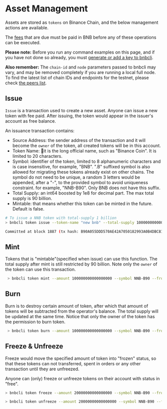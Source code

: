 # Asset Management

Assets are stored as `tokens` on Binance Chain, and the below management actions are available.

The [fees](trading-spec.md#fees) that are due must be paid in BNB before any of these operations can be executed.

**Please note:** Before you run any command examples on this page, and if you have not done so already, you must [generate or add a key to bnbcli](./keys.md).

**Also remember:** The `chain-id` and `node` parameters passed to bnbcli may vary, and may be removed completely if you are running a local full node. To find the latest list of chain IDs and endpoints for the testnet, please check [the peers list](https://testnet-dex.binance.org/api/v1/peers).

## Issue

`Issue` is a transaction used to create a new asset. Anyone can issue a new token with fee paid. After issuing, the token would appear in the issuer's account as free balance.

An issuance transaction contains:

* Source Address: the sender address of the transaction and it will become the `owner` of the token, all created tokens will be in this account.
* Token Name: it is the long official name, such as "Binance Coin". It is limited to 20 characters.
* Symbol: identifier of the token, limited to 8 alphanumeric characters and is case insensitive, for example, "BNB". ".B" suffixed symbol is also allowed for migrating these tokens already exist on other chains. The symbol do not need to be unique, a random 3 letters would be appended, after a "-", to the provided symbol to avoid uniqueness constraint. for example, "NNB-B90". Only BNB does not have this suffix.
* Total Supply: an int64 boosted by 1e8 for decimal part. The max total supply is 90 billion.
* Mintable: that means whether this token can be minted in the future. Default is false.

```bash
# To issue a NNB token with total-supply 1 billion
> bnbcli token issue --token-name "new bnb" --total-supply 100000000000000000 --symbol NNB --from alice --chain-id=Binance-Chain-Nile --node=data-seed-pre-2-s1.binance.org:80 --trust-node

Committed at block 1887 (tx hash: B90A055DDD570AE42A7050182993A0B4DBC81A0D, ... Issued NNB-B90...)
```

## Mint
Tokens that is "mintable"(specified when issue) can use this function. The total supply after mint is still restricted by 90 billion. Note only the `owner` of the token can use this transaction.

```bash
 > bnbcli token mint --amount 100000000000000000 --symbol NNB-B90 --from alice --chain-id=Binance-Chain-Nile --node=data-seed-pre-2-s1.binance.org:80 --trust-node
```

## Burn
Burn is to destroy certain amount of token, after which that amount of tokens will be subtracted from the operator's balance. The total supply will be updated at the same time. Notice that only the owner of the token has the permission to burn token.

```bash
 > bnbcli token burn --amount 100000000000000000 --symbol NNB-B90 --from alice --chain-id=Binance-Chain-Nile --node=data-seed-pre-2-s1.binance.org:80 --trust-node
```

## Freeze & Unfreeze
Freeze would move the specified amount of token into "frozen" status, so that these tokens can not transferred, spent in orders or any other transaction until they are unfreezed.

Anyone can (only) freeze or unfreeze tokens on their account with status in "free".

```bash
> bnbcli token freeze --amount 20000000000000000 --symbol NNB-B90 --from alice --chain-id=Binance-Chain-Nile --node=data-seed-pre-2-s1.binance.org:80 --trust-node
```

```bash
> bnbcli token unfreeze --amount 20000000000000000 --symbol NNB-B90 --from alice --chain-id=Binance-Chain-Nile --node=data-seed-pre-2-s1.binance.org:80 --trust-node
```
